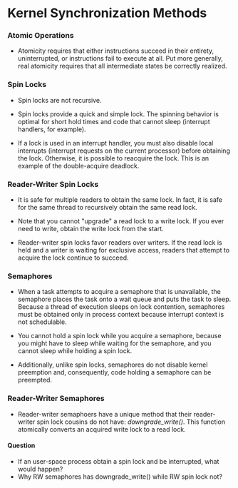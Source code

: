 # Kernel Synchronization Methods

### Atomic Operations
* Atomicity requires that either instructions succeed in their entirety, uninterrupted, or instructions fail to execute at all. Put more generally, real atomicity requires that all intermediate states be correctly realized.

### Spin Locks
* Spin locks are not recursive.

* Spin locks provide a quick and simple lock. The spinning behavior is optimal for short hold times and code that cannot sleep (interrupt handlers, for example).
* If a lock is used in an interrupt handler, you must also disable local interrupts (interrupt requests on the current processor) before obtaining the lock. Otherwise, it is possible to reacquire the lock. This is an example of the double-acquire deadlock.

### Reader-Writer Spin Locks
* It is safe for multiple readers to obtain the same lock. In fact, it is safe for the same thread to recursively obtain the same read lock.

* Note that you cannot "upgrade" a read lock to a write lock. If you ever need to write, obtain the write lock from the start.
* Reader-writer spin locks favor readers over writers. If the read lock is held and a writer is waiting for exclusive access, readers that attempt to acquire the lock continue to succeed.

### Semaphores
* When a task attempts to acquire a semaphore that is unavailable, the semaphore places the task onto a wait queue and puts the task to sleep. Because a thread of execution sleeps on lock contention, semaphores must be obtained only in process context because interrupt context is not schedulable.

* You cannot hold a spin lock while you acquire a semaphore, because you might have to sleep while waiting for the semaphore, and you cannot sleep while holding a spin lock.

* Additionally, unlike spin locks, semaphores do not disable kernel preemption and, consequently, code holding a semaphore can be preempted.

### Reader-Writer Semaphores
* Reader-writer semaphoers have a unique method that their reader-writer spin lock cousins do not have: *downgrade_write()*. This function atomically converts an acquired write lock to a read lock.

#### Question
* If an user-space process obtain a spin lock and be interrupted, what would happen?
* Why RW semaphores has downgrade_write() while RW spin lock not?

